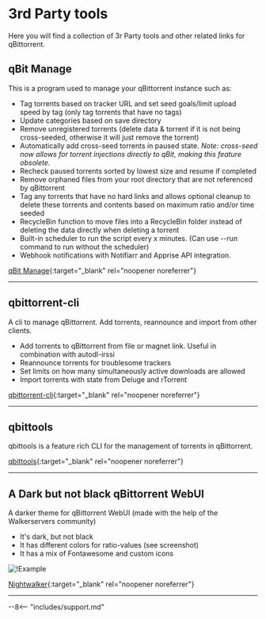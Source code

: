 # 3rd Party tools

Here you will find a collection of 3r Party tools and other related links for qBittorrent.

## qBit Manage

This is a program used to manage your qBittorrent instance such as:

- Tag torrents based on tracker URL and set seed goals/limit upload speed by tag (only tag torrents that have no tags)
- Update categories based on save directory
- Remove unregistered torrents (delete data & torrent if it is not being cross-seeded, otherwise it will just remove the torrent)
- Automatically add cross-seed torrents in paused state. *Note: cross-seed now allows for torrent injections directly to qBit, making this feature obsolete.*
- Recheck paused torrents sorted by lowest size and resume if completed
- Remove orphaned files from your root directory that are not referenced by qBittorrent
- Tag any torrents that have no hard links and allows optional cleanup to delete these torrents and contents based on maximum ratio and/or time seeded
- RecycleBin function to move files into a RecycleBin folder instead of deleting the data directly when deleting a torrent
- Built-in scheduler to run the script every x minutes. (Can use --run command to run without the scheduler)
- Webhook notifications with Notifiarr and Apprise API integration.

[qBit Manage](https://github.com/StuffAnThings/qbit_manage){:target="_blank" rel="noopener noreferrer"}

------

## qbittorrent-cli

A cli to manage qBittorrent. Add torrents, reannounce and import from other clients.

- Add torrents to qBittorrent from file or magnet link. Useful in combination with autodl-irssi
- Reannounce torrents for troublesome trackers
- Set limits on how many simultaneously active downloads are allowed
- Import torrents with state from Deluge and rTorrent

[qbittorrent-cli](https://github.com/ludviglundgren/qbittorrent-cli){:target="_blank" rel="noopener noreferrer"}

------

## qbittools

qbittools is a feature rich CLI for the management of torrents in qBittorrent.

[qbittools](https://gitlab.com/AlexKM/qbittools){:target="_blank" rel="noopener noreferrer"}

------

## A Dark but not black qBittorrent WebUI

A darker theme for qBittorrent WebUI (made with the help of the Walkerservers community)

- It's dark, but not black
- It has different colors for ratio-values (see screenshot)
- It has a mix of Fontawesome and custom icons

![!Example](https://raw.githubusercontent.com/brettpetch/nightwalker/main/preview.png)

[Nightwalker](https://github.com/brettpetch/nightwalker){:target="_blank" rel="noopener noreferrer"}

------

--8<-- "includes/support.md"
